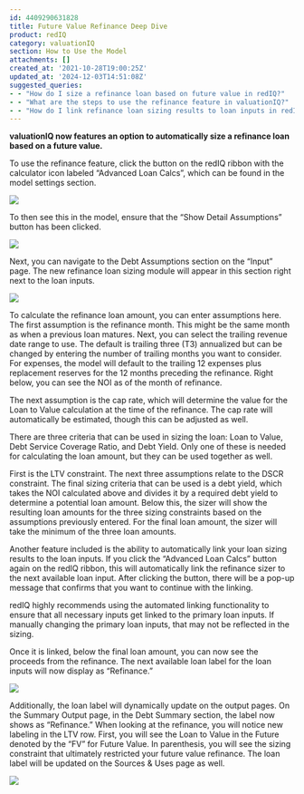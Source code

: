 ```yaml
---
id: 4409290631828
title: Future Value Refinance Deep Dive
product: redIQ
category: valuationIQ
section: How to Use the Model
attachments: []
created_at: '2021-10-28T19:00:25Z'
updated_at: '2024-12-03T14:51:08Z'
suggested_queries:
- - "How do I size a refinance loan based on future value in redIQ?"
- - "What are the steps to use the refinance feature in valuationIQ?"
- - "How do I link refinance loan sizing results to loan inputs in redIQ?"
---
```

**valuationIQ now features an option to automatically size a refinance loan based on a future value.**

To use the refinance feature, click the button on the redIQ ribbon with the calculator icon labeled “Advanced Loan Calcs”, which can be found in the model settings section.

![](https://rediq.zendesk.com/hc/en-us/article_attachments/4409290630292/43d3cff7795dda970a5abdca4cf93d7373086a286bdb9fe7961d1e3f1dfc1033.png)

To then see this in the model, ensure that the “Show Detail Assumptions” button has been clicked.

![](https://rediq.zendesk.com/hc/en-us/article_attachments/4409290630548/859b939c9fa0c0debda361802b602d596ca2a2be2231e2b17601103872ec148c.png)

Next, you can navigate to the Debt Assumptions section on the “Input” page. The new refinance loan sizing module will appear in this section right next to the loan inputs.

![](https://rediq.zendesk.com/hc/en-us/article_attachments/4409290630932/d13f624f3690f56c688cae1f1d0113bb7107d8a8c5f0a6c7a6d0429a1645066f.png)

To calculate the refinance loan amount, you can enter assumptions here. The first assumption is the refinance month. This might be the same month as when a previous loan matures. Next, you can select the trailing revenue date range to use. The default is trailing three (T3) annualized but can be changed by entering the number of trailing months you want to consider. For expenses, the model will default to the trailing 12 expenses plus replacement reserves for the 12 months preceding the refinance. Right below, you can see the NOI as of the month of refinance.

The next assumption is the cap rate, which will determine the value for the Loan to Value calculation at the time of the refinance. The cap rate will automatically be estimated, though this can be adjusted as well.

There are three criteria that can be used in sizing the loan: Loan to Value, Debt Service Coverage Ratio, and Debt Yield. Only one of these is needed for calculating the loan amount, but they can be used together as well.

First is the LTV constraint. The next three assumptions relate to the DSCR constraint. The final sizing criteria that can be used is a debt yield, which takes the NOI calculated above and divides it by a required debt yield to determine a potential loan amount. Below this, the sizer will show the resulting loan amounts for the three sizing constraints based on the assumptions previously entered. For the final loan amount, the sizer will take the minimum of the three loan amounts.

Another feature included is the ability to automatically link your loan sizing results to the loan inputs. If you click the “Advanced Loan Calcs” button again on the redIQ ribbon, this will automatically link the refinance sizer to the next available loan input. After clicking the button, there will be a pop-up message that confirms that you want to continue with the linking.

redIQ highly recommends using the automated linking functionality to ensure that all necessary inputs get linked to the primary loan inputs. If manually changing the primary loan inputs, that may not be reflected in the sizing.

Once it is linked, below the final loan amount, you can now see the proceeds from the refinance. The next available loan label for the loan inputs will now display as “Refinance.”

![](https://rediq.zendesk.com/hc/en-us/article_attachments/4409290631316/e187b331b1b98cbfa65fbcf090f22f1bee99279f0a529d3ffc896197b784f64a.png)

Additionally, the loan label will dynamically update on the output pages. On the Summary Output page, in the Debt Summary section, the label now shows as “Refinance.” When looking at the refinance, you will notice new labeling in the LTV row. First, you will see the Loan to Value in the Future denoted by the “FV” for Future Value. In parenthesis, you will see the sizing constraint that ultimately restricted your future value refinance. The loan label will be updated on the Sources & Uses page as well.

![](https://rediq.zendesk.com/hc/en-us/article_attachments/4409290631572/52d47149de68b994e3ff99a347edeaf7ce7177af00bccb816bba90907447d599.png)